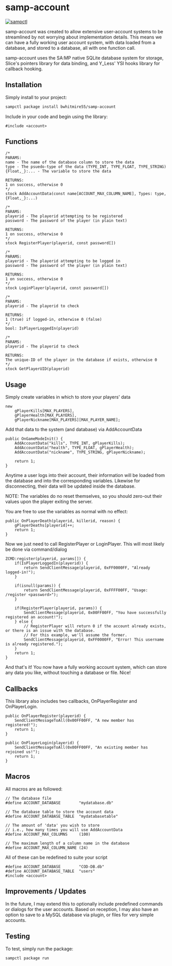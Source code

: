 # samp-account

[![sampctl](https://shields.southcla.ws/badge/sampctl-samp--account-2f2f2f.svg?style=for-the-badge)](https://github.com/bwhitmire55/samp-account)

samp-account was created to allow extensive user-account systems to be streamlined by not worrying about implementation details. This means we can have a fully working user account system, with data loaded from a database, and stored to a database, all with one function call.

samp-account uses the SA:MP native SQLite database system for storage, Slice's pointers library for data binding, and Y_Less' YSI hooks library for callback hooking.

## Installation

Simply install to your project:

```bash
sampctl package install bwhitmire55/samp-account
```

Include in your code and begin using the library:

```pawn
#include <account>
```

## Functions

```pawn
/*
PARAMS:  
name - The name of the database column to store the data  
type - The psuedo-type of the data (TYPE_INT, TYPE_FLOAT, TYPE_STRING)  
{Float,_}:... - The variable to store the data  
  
RETURNS:  
1 on success, otherwise 0  
*/
stock AddAccountData(const name[ACCOUNT_MAX_COLUMN_NAME], Types: type, {Float,_}:...)
```

```pawn
/*
PARAMS:  
playerid - The playerid attempting to be registered  
password - The password of the player (in plain text)  
  
RETURNS:  
1 on success, otherwise 0  
*/
stock RegisterPlayer(playerid, const password[]) 
```

```pawn
/*
PARAMS:  
playerid - The playerid attempting to be logged in  
password - The password of the player (in plain text)  
  
RETURNS:  
1 on success, otherwise 0 
*/
stock LoginPlayer(playerid, const password[])
```

```pawn
/*
PARAMS:  
playerid - The playerid to check  
  
RETURNS:  
1 (true) if logged-in, otherwise 0 (false) 
*/
bool: IsPlayerLoggedIn(playerid)
```
  
```pawn
/*
PARAMS:  
playerid - The playerid to check  
  
RETURNS:  
The unique-ID of the player in the database if exists, otherwise 0  
*/
stock GetPlayerUID(playerid)
```

## Usage

Simply create variables in which to store your players' data

```pawn
new
    gPlayerKills[MAX_PLAYERS],
    gPlayerHealth[MAX_PLAYERS],
    gPlayerNickname[MAX_PLAYERS][MAX_PLAYER_NAME];
```

Add that data to the system (and database) via AddAccountData

```pawn
public OnGameModeInit() {
    AddAccountData("kills", TYPE_INT, gPlayerKills);
    AddAccountData("health", TYPE_FLOAT, gPlayerHealth);
    AddAccountData("nickname", TYPE_STRING, gPlayerNickname);

    return 1;
}
```

Anytime a user logs into their account, their information will be loaded from the database and into the corresponding variables. Likewise for disconnecting, their data will be updated inside the database.

NOTE: The variables do no reset themselves, so you should zero-out their values upon the player exiting the server.

You are free to use the variables as normal with no effect:

```pawn
public OnPlayerDeath(playerid, killerid, reason) {
    gPlayerDeaths[playerid]++;
    return 1;
}
```

Now we just need to call RegisterPlayer or LoginPlayer. This will most likely be done via command/dialog
```pawn
ZCMD:register(playerid, params[]) {
    if(IsPlayerLoggedIn(playerid)) {
        return SendClientMessage(playerid, 0xFF0000FF, "Already logged-in!");
    }

    if(isnull(params)) {
        return SendClientMessage(playerid, 0xFFFF00FF, "Usage: /register <password>");
    }

    if(RegisterPlayer(playerid, params)) {
        SendClientMessage(playerid, 0x00FF00FF, "You have successfully registered an account!");
    } else {
        // RegisterPlayer will return 0 if the account already exists, or there is an issue with the database.
        // For this example, we'll assume the former.
        SendClientMessage(playerid, 0xFF0000FF, "Error! This username is already registered.");
    }
    return 1;
}
```

And that's it! You now have a fully working account system, which can store any data you like, without touching a database or file. Nice!

## Callbacks

This library also includes two callbacks, OnPlayerRegister and OnPlayerLogin.

```pawn
public OnPlayerRegister(playerid) {
    SendClientMessageToAll(0x00FF00FF, "A new member has registered!");
    return 1;
}

public OnPlayerLogin(playerid) {
    SendClientMessageToAll(0x00FF00FF, "An existing member has rejoined us!");
    return 1;
}
```

## Macros

All macros are as followed:

```pawn
// The database file
#define ACCOUNT_DATABASE        "mydatabase.db"
```

```pawn
// The database table to store the account data
#define ACCOUNT_DATABASE_TABLE  "mydatabasetable"
```

```pawn
// The amount of 'data' you wish to store
// i.e., how many times you will use AddAccountData
#define ACCOUNT_MAX_COLUMNS     (100)
```

```pawn
// The maximum length of a column name in the database
#define ACCOUNT_MAX_COLUMN_NAME (24)
```

All of these can be redefined to suite your script
```pawn
#define ACCOUNT_DATABASE        "COD-DB.db"
#define ACCOUNT_DATABASE_TABLE  "users"
#include <account>
```

## Improvements / Updates

In the future, I may extend this to optionally include predefined commands or dialogs for the user accounts. Based on reception, I may also have an option to save to a MySQL database via plugin, or files for very simple accounts.

## Testing

To test, simply run the package:

```bash
sampctl package run
```

